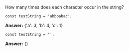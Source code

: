 How many times does each character occur in the string?

`const testString = 'abbbabac';`

**Answer:** {'a': 3, 'b': 4, 'c': 1}

`const testString = '';`

**Answer:** {}

